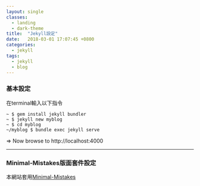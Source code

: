 ```yaml
---
layout: single
classes:
  - landing
  - dark-theme
title:  "Jekyll設定"
date:   2018-03-01 17:07:45 +0800
categories: 
  - jekyll
tags:
  - jekyll
  - blog
---
```


### 基本設定 ###

在terminal輸入以下指令

	~ $ gem install jekyll bundler
	~ $ jekyll new myblog
	~ $ cd myblog
	~/myblog $ bundle exec jekyll serve

 => Now browse to http://localhost:4000

-------

### Minimal-Mistakes版面套件設定 ###

本網站套用[Minimal-Mistakes][Minimal-Mistakes]

[Minimal-Mistakes]: https://mmistakes.github.io/minimal-mistakes/


